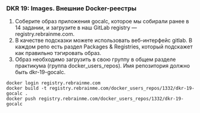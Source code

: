 ### DKR 19: Images. Внешние Docker-реестры

1. Соберите образ приложения gocalc, которое мы собирали ранее в 14 задании, и загрузите в наш GitLab registry — registry.rebrainme.com.
2. В качестве подсказки можете использовать веб-интерфейс gitlab. В каждом репо есть раздел Packages & Registries, который подскажет как правильно тэгировать образ.
3. Образ необходимо загрузить в свою группу в общем разделе практикума (группа docker_users_repos). Имя репозитория должно быть dkr-19-gocalc.


```
docker login registry.rebrainme.com
docker build -t registry.rebrainme.com/docker_users_repos/1332/dkr-19-gocalc .
docker push registry.rebrainme.com/docker_users_repos/1332/dkr-19-gocalc
```

